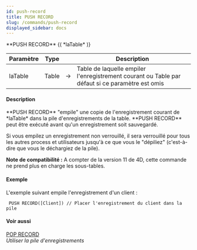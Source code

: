 ```yaml
---
id: push-record
title: PUSH RECORD
slug: /commands/push-record
displayed_sidebar: docs
---
```


<!--REF #_command_.PUSH RECORD.Syntax-->**PUSH RECORD** {( *laTable* )}<!-- END REF-->
<!--REF #_command_.PUSH RECORD.Params-->
| Paramètre | Type |  | Description |
| --- | --- | --- | --- |
| laTable | Table | &#8594;  | Table de laquelle empiler l'enregistrement courant ou Table par défaut si ce paramètre est omis |

<!-- END REF-->

#### Description 

<!--REF #_command_.PUSH RECORD.Summary-->**PUSH RECORD** "empile" une copie de l'enregistrement courant de *laTable* dans la pile d'enregistrements de la table.<!-- END REF--> **PUSH RECORD** peut être exécuté avant qu'un enregistrement soit sauvegardé.

Si vous empilez un enregistrement non verrouillé, il sera verrouillé pour tous les autres process et utilisateurs jusqu'à ce que vous le "dépiliez" (c'est-à-dire que vous le déchargiez de la pile).

**Note de compatibilité :** A compter de la version 11 de 4D, cette commande ne prend plus en charge les sous-tables. 

#### Exemple 

L'exemple suivant empile l'enregistrement d'un client :

```4d
 PUSH RECORD([Client]) // Placer l'enregistrement du client dans la pile
```

#### Voir aussi 

[POP RECORD](pop-record.md)  
*Utiliser la pile d'enregistrements*  